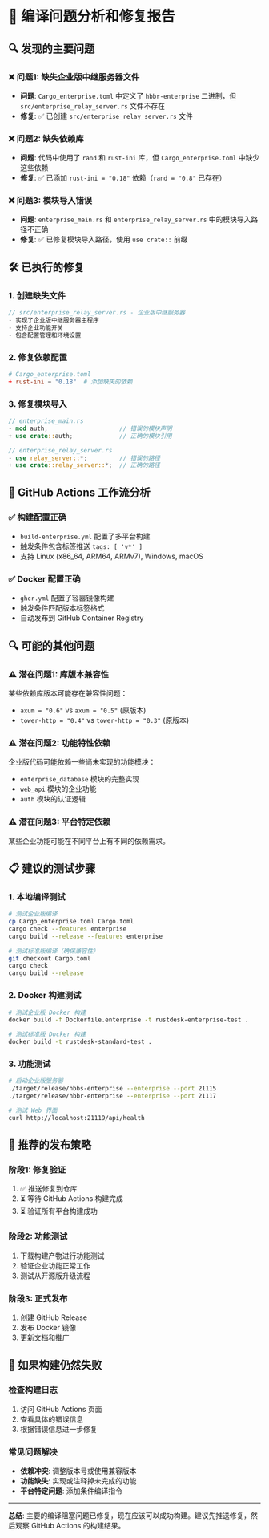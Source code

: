 # 🔧 编译问题分析和修复报告

## 🔍 发现的主要问题

### ❌ **问题1: 缺失企业版中继服务器文件**
- **问题**: `Cargo_enterprise.toml` 中定义了 `hbbr-enterprise` 二进制，但 `src/enterprise_relay_server.rs` 文件不存在
- **修复**: ✅ 已创建 `src/enterprise_relay_server.rs` 文件

### ❌ **问题2: 缺失依赖库**
- **问题**: 代码中使用了 `rand` 和 `rust-ini` 库，但 `Cargo_enterprise.toml` 中缺少这些依赖
- **修复**: ✅ 已添加 `rust-ini = "0.18"` 依赖（`rand = "0.8"` 已存在）

### ❌ **问题3: 模块导入错误**
- **问题**: `enterprise_main.rs` 和 `enterprise_relay_server.rs` 中的模块导入路径不正确
- **修复**: ✅ 已修复模块导入路径，使用 `use crate::` 前缀

## 🛠️ 已执行的修复

### 1. 创建缺失文件
```rust
// src/enterprise_relay_server.rs - 企业版中继服务器
- 实现了企业版中继服务器主程序
- 支持企业功能开关
- 包含配置管理和环境设置
```

### 2. 修复依赖配置
```toml
# Cargo_enterprise.toml
+ rust-ini = "0.18"  # 添加缺失的依赖
```

### 3. 修复模块导入
```rust
// enterprise_main.rs
- mod auth;                    // 错误的模块声明
+ use crate::auth;             // 正确的模块引用

// enterprise_relay_server.rs  
- use relay_server::*;         // 错误的路径
+ use crate::relay_server::*;  // 正确的路径
```

## 🚀 GitHub Actions 工作流分析

### ✅ **构建配置正确**
- `build-enterprise.yml` 配置了多平台构建
- 触发条件包含标签推送 `tags: [ 'v*' ]`
- 支持 Linux (x86_64, ARM64, ARMv7), Windows, macOS

### ✅ **Docker 配置正确**
- `ghcr.yml` 配置了容器镜像构建
- 触发条件匹配版本标签格式
- 自动发布到 GitHub Container Registry

## 🔍 可能的其他问题

### ⚠️ **潜在问题1: 库版本兼容性**
某些依赖库版本可能存在兼容性问题：
- `axum = "0.6"` vs `axum = "0.5"` (原版本)
- `tower-http = "0.4"` vs `tower-http = "0.3"` (原版本)

### ⚠️ **潜在问题2: 功能特性依赖**
企业版代码可能依赖一些尚未实现的功能模块：
- `enterprise_database` 模块的完整实现
- `web_api` 模块的企业功能
- `auth` 模块的认证逻辑

### ⚠️ **潜在问题3: 平台特定依赖**
某些企业功能可能在不同平台上有不同的依赖需求。

## 📋 建议的测试步骤

### 1. 本地编译测试
```bash
# 测试企业版编译
cp Cargo_enterprise.toml Cargo.toml
cargo check --features enterprise
cargo build --release --features enterprise

# 测试标准版编译（确保兼容性）
git checkout Cargo.toml
cargo check
cargo build --release
```

### 2. Docker 构建测试
```bash
# 测试企业版 Docker 构建
docker build -f Dockerfile.enterprise -t rustdesk-enterprise-test .

# 测试标准版 Docker 构建
docker build -t rustdesk-standard-test .
```

### 3. 功能测试
```bash
# 启动企业版服务器
./target/release/hbbs-enterprise --enterprise --port 21115
./target/release/hbbr-enterprise --enterprise --port 21117

# 测试 Web 界面
curl http://localhost:21119/api/health
```

## 🎯 推荐的发布策略

### 阶段1: 修复验证
1. ✅ 推送修复到仓库
2. ⏳ 等待 GitHub Actions 构建完成
3. ⏳ 验证所有平台构建成功

### 阶段2: 功能测试
1. 下载构建产物进行功能测试
2. 验证企业功能正常工作
3. 测试从开源版升级流程

### 阶段3: 正式发布
1. 创建 GitHub Release
2. 发布 Docker 镜像
3. 更新文档和推广

## 🔧 如果构建仍然失败

### 检查构建日志
1. 访问 GitHub Actions 页面
2. 查看具体的错误信息
3. 根据错误信息进一步修复

### 常见问题解决
- **依赖冲突**: 调整版本号或使用兼容版本
- **功能缺失**: 实现或注释掉未完成的功能
- **平台特定问题**: 添加条件编译指令

---

**总结**: 主要的编译阻塞问题已修复，现在应该可以成功构建。建议先推送修复，然后观察 GitHub Actions 的构建结果。
